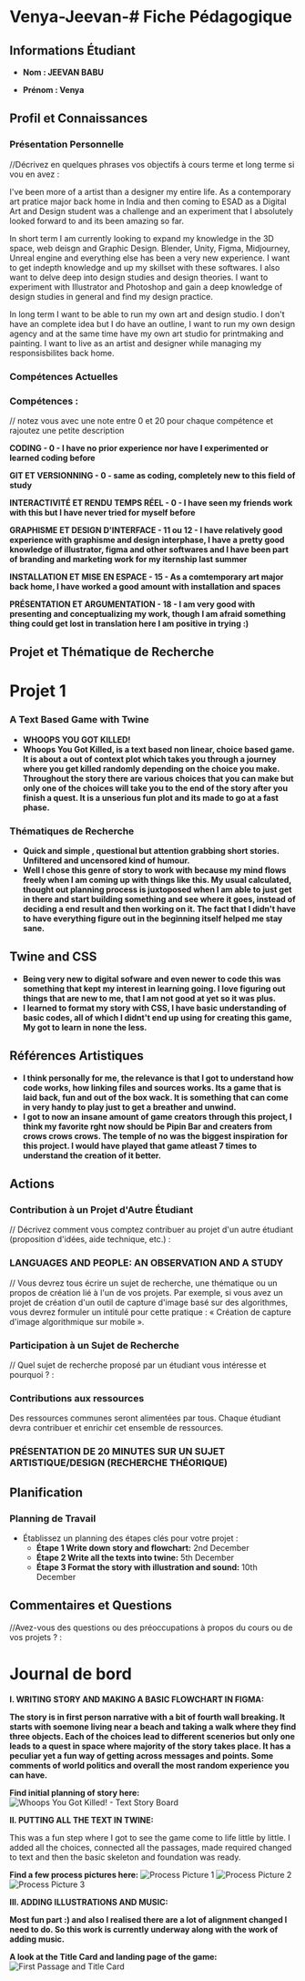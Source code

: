 # Venya-Jeevan-# Fiche Pédagogique

## Informations Étudiant

- **Nom : JEEVAN BABU**   

- **Prénom : Venya**   

  

## Profil et Connaissances

### Présentation Personnelle

//Décrivez en quelques phrases vos objectifs à cours terme et long terme si vou en avez : 

I've been more of a artist than a designer my entire life. As a contemporary art pratice major back home in India and then coming to ESAD as a Digital Art and Design student was a challenge and an experiment that I absolutely looked forward to and its been amazing so far. 

In short term I am currently looking to expand my knowledge in the 3D space, web deisgn and Graphic Design. Blender, Unity, Figma, Midjourney, Unreal engine and everything else has been a very new experience. I want to get indepth knowledge and up my skillset with these softwares. I also want to delve deep into design studies and design theories. I want to experiment with Illustrator and Photoshop and gain a deep knowledge of design studies in general and find my design practice. 

In long term I want to be able to run my own art and design studio. I don't have an complete idea but I do have an outline, I want to run my own design agency and at the same time have my own art studio for printmaking and painting. I want to live as an artist and designer while managing my responsisbilites back home. 

### Compétences Actuelles

### Compétences :

// notez vous avec une note entre 0 et 20 pour chaque compétence et rajoutez une petite description 

**CODING - 0 - I have no prior experience nor have I experimented or learned coding before**

**GIT ET VERSIONNING - 0 - same as coding, completely new to this field of study**

**INTERACTIVITÉ ET RENDU TEMPS RÉEL - 0 - I have seen my friends work with this but I have never tried for myself before**

**GRAPHISME ET DESIGN D'INTERFACE - 11 ou 12 - I have relatively good experience with graphisme and design interphase, I have a pretty good knowledge of illustrator, figma and other softwares and I have been part of branding and marketing work for my iternship last summer**

**INSTALLATION ET MISE EN ESPACE - 15 - As a comtemporary art major back home, I have worked a good amount with installation and spaces**

**PRÉSENTATION ET ARGUMENTATION - 18 - I am very good with presenting and conceptualizing my work, though I am afraid something thing could get lost in translation here I am positive in trying :)**



## Projet et Thématique de Recherche

# Projet 1

### A Text Based Game with Twine

- **WHOOPS YOU GOT KILLED!**   
- **Whoops You Got Killed, is a text based non linear, choice based game. It is about a out of context plot which takes you through a journey where you get killed randomly depending on the choice you make. Throughout the story there are various choices that you can make but only one of the choices will take you to the end of the story after you finish a quest. It is a unserious fun plot and its made to go at a fast phase.** 

### Thématiques de Recherche

- **Quick and simple , questional but attention grabbing short stories. Unfiltered and uncensored kind of humour.**   
- **Well I chose this genre of story to work with because my mind flows freely when I am coming up with things like this. My usual calculated, thought out planning process is juxtoposed when I am able to just get in there and start building something and see where it goes, instead of deciding a end result and then working on it. The fact that I didn't have to have everything figure out in the beginning itself helped me stay sane.** 

## Twine and CSS

- **Being very new to digital sofware and even newer to code this was something that kept my interest in learning going. I love figuring out things that are new to me, that I am not good at yet so it was plus.**   
- **I learned to format my story with CSS, I have basic understanding of basic codes, all of which I didnt't end up using for creating this game, My got to learn in none the less.** 

## Références Artistiques

- **I think personally for me, the relevance is that I got to understand how code works, how linking files and sources works. Its a game that is laid back, fun and out of the box wack. It is something that can come in very handy to play just to get a breather and unwind.**   
- **I got to now an insane amount of game creators through this project, I think my favorite rght now should be Pipin Bar and creaters from crows crows crows. The temple of no was the biggest inspiration for this project. I would have played that game atleast 7 times to understand the creation of it better.** 





## Actions

### Contribution à un Projet d'Autre Étudiant

// Décrivez comment vous comptez contribuer au projet d'un autre étudiant (proposition d'idées, aide technique, etc.) : 

### **LANGUAGES AND PEOPLE: AN OBSERVATION AND A STUDY**
// Vous devrez tous écrire un sujet de recherche, une thématique ou un propos de création lié à l'un de vos projets. Par exemple, si vous avez un projet de création d'un outil de capture d'image basé sur des algorithmes, vous devrez formuler un intitulé pour cette pratique : « Création de capture d'image algorithmique sur mobile ».

### Participation à un Sujet de Recherche

// Quel sujet de recherche proposé par un étudiant vous intéresse et pourquoi ? : 

### Contributions aux ressources

Des ressources communes seront alimentées par tous. Chaque étudiant devra contribuer et enrichir cet ensemble de ressources.

### **PRÉSENTATION DE 20 MINUTES SUR UN SUJET ARTISTIQUE/DESIGN (RECHERCHE THÉORIQUE)**



## Planification

### Planning de Travail

- Établissez un planning des étapes clés pour votre projet :
  - **Étape 1 Write down story and flowchart:** 2nd December
  - **Étape 2 Write all the texts into twine:** 5th December
  - **Étape 3 Format the story with illustration and sound:** 10th December  



## Commentaires et Questions

//Avez-vous des questions ou des préoccupations à propos du cours ou de vos projets ? : 





# Journal de bord


**I. WRITING STORY AND MAKING A BASIC FLOWCHART IN FIGMA:**

**The story is in first person narrative with a bit of fourth wall breaking. It starts with soemone living near a beach and taking a walk where they find three objects. Each of the choices lead to different scenerios but only one leads to a quest in space where majority of the story takes place. It has a peculiar yet a fun way of getting across messages and points. Some comments of world politics and overall the most random experience you can have.**

**Find initial planning of story here:**
![Whoops You Got Killed! - Text Story Board](https://github.com/user-attachments/assets/f9a3da28-6afe-4378-a293-5d7b5c74a157)

**II. PUTTING ALL THE TEXT IN TWINE:**

This was a fun step where I got to see the game come to life little by little. I added all the choices, connected all the passages, made required changed to text and then the basic skeleton and foundation was ready. 

**Find a few process pictures here:**
![Process Picture 1](https://github.com/user-attachments/assets/e0d65440-257f-48bd-aac9-b706a7cb5c59)
![Process Picture 2](https://github.com/user-attachments/assets/5fb5bcf8-2f96-4706-a4c2-fb50bd7f6c53)
![Process Picture 3](https://github.com/user-attachments/assets/16be8e84-89fc-4394-a5f6-0996805e9a62)

**III. ADDING ILLUSTRATIONS AND MUSIC:**

**Most fun part :) and also I realised there are a lot of alignment changed I need to do. So this work is currently underway along with the work of adding music.**

**A look at the Title Card and landing page of the game:**
![First Passage and Title Card](https://github.com/user-attachments/assets/4fa2ca88-9e9a-40c8-9ef5-f53ac39d6693)








